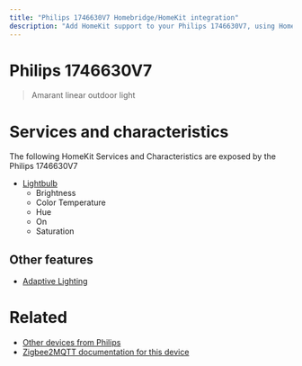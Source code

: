 ```yaml
---
title: "Philips 1746630V7 Homebridge/HomeKit integration"
description: "Add HomeKit support to your Philips 1746630V7, using Homebridge, Zigbee2MQTT and homebridge-z2m."
---
```

<!---
This file has been GENERATED using src/docgen/docgen.ts
DO NOT EDIT THIS FILE MANUALLY!
-->
# Philips 1746630V7
> Amarant linear outdoor light


# Services and characteristics
The following HomeKit Services and Characteristics are exposed by
the Philips 1746630V7

* [Lightbulb](../../light.md)
  * Brightness
  * Color Temperature
  * Hue
  * On
  * Saturation

## Other features
* [Adaptive Lighting](../../light.md)

# Related
* [Other devices from Philips](../index.md#philips)
* [Zigbee2MQTT documentation for this device](https://www.zigbee2mqtt.io/devices/1746630V7.html)